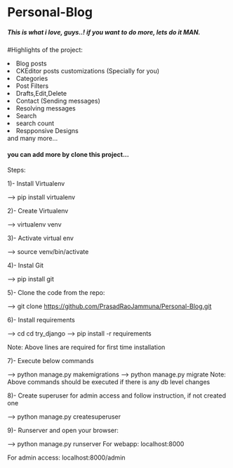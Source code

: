 # Personal-Blog

##### This is what i love, guys..! if you want to do more, lets do it MAN.

#Highlights of the project:

<li>Blog posts </li>
<li>CKEditor posts customizations (Specially for you) </li>
<li>Categories</li>
<li>Post Filters </li>
<li>Drafts,Edit,Delete </li>
<li>Contact (Sending messages)</li>
<li>Resolving messages</li>
<li>Search </li>
<li>search count </li>
<li> Respponsive Designs </li> and many more...

#### you can add more by clone this project...

Steps:

1)- Install Virtualenv

--> pip install virtualenv

2)- Create Virtualenv

--> virtualenv venv

3)- Activate virtual env

--> source venv/bin/activate

4)- Instal Git

--> pip install git

5)- Clone the code from the repo:

--> git clone https://github.com/PrasadRaoJammuna/Personal-Blog.git

6)- Install requirements

--> cd cd try_django --> pip install -r requirements

Note: Above lines are required for first time installation

7)- Execute below commands

--> python manage.py makemigrations --> python manage.py migrate Note: Above commands should be executed if there is any db level changes

8)- Create superuser for admin access and follow instruction, if not created one

--> python manage.py createsuperuser

9)- Runserver and open your browser:

--> python manage.py runserver For webapp: localhost:8000

For admin access: localhost:8000/admin
